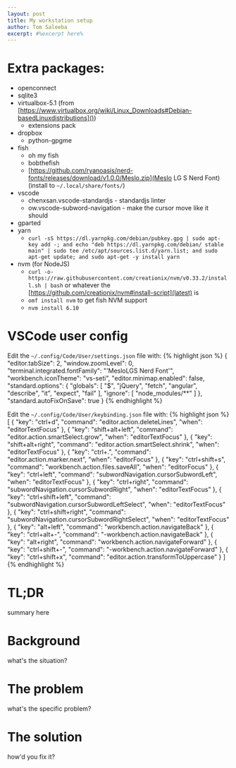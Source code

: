 ```yaml
---
layout: post
title: My workstation setup
author: Tom Saleeba
excerpt: #%excerpt here%
---
```


# Extra packages:
 - openconnect
 - sqlite3
 - virtualbox-5.1 (from [https://www.virtualbox.org/wiki/Linux_Downloads#Debian-basedLinuxdistributions]())
   - extensions pack
 - dropbox
   - python-gpgme
 - fish
   - oh my fish
   - bobthefish
   - [https://github.com/ryanoasis/nerd-fonts/releases/download/v1.0.0/Meslo.zip](Meslo LG S Nerd Font) (install to `~/.local/share/fonts/`)
 - vscode
   - chenxsan.vscode-standardjs - standardjs linter
   - ow.vscode-subword-navigation - make the cursor move like it should
 - gparted
 - yarn
    - `curl -sS https://dl.yarnpkg.com/debian/pubkey.gpg | sudo apt-key add -; and echo "deb https://dl.yarnpkg.com/debian/ stable main" | sudo tee /etc/apt/sources.list.d/yarn.list; and sudo apt-get update; and sudo apt-get -y install yarn`
 - nvm (for NodeJS)
    - `curl -o- https://raw.githubusercontent.com/creationix/nvm/v0.33.2/install.sh | bash` or whatever the [https://github.com/creationix/nvm#install-script](latest) is
    - `omf install nvm` to get fish NVM support
    - `nvm install 6.10`

# VSCode user config
Edit the `~/.config/Code/User/settings.json` file with:
{% highlight json %}
    {
      "editor.tabSize": 2,
      "window.zoomLevel": 0,
      "terminal.integrated.fontFamily": "'MesloLGS Nerd Font'",
      "workbench.iconTheme": "vs-seti",
      "editor.minimap.enabled": false,
      "standard.options": {
        "globals": [
          "$",
          "jQuery",
          "fetch",
          "angular",
          "describe",
          "it",
          "expect",
          "fail"
        ],
        "ignore": [
          "node_modules/**"
        ]
      },
      "standard.autoFixOnSave": true
    }
{% endhighlight %}

Edit the `~/.config/Code/User/keybinding.json` file with:
{% highlight json %}
[
  {
    "key": "ctrl+d",
    "command": "editor.action.deleteLines",
    "when": "editorTextFocus"
  },
  {
    "key": "shift+alt+left",
    "command": "editor.action.smartSelect.grow",
    "when": "editorTextFocus"
  },
  {
    "key": "shift+alt+right",
    "command": "editor.action.smartSelect.shrink",
    "when": "editorTextFocus"
  },
  {
    "key": "ctrl+.",
    "command": "editor.action.marker.next",
    "when": "editorFocus"
  },
  {
    "key": "ctrl+shift+s",
    "command": "workbench.action.files.saveAll",
    "when": "editorFocus"
  },
  {
    "key": "ctrl+left",
    "command": "subwordNavigation.cursorSubwordLeft",
    "when": "editorTextFocus"
  },
  {
    "key": "ctrl+right",
    "command": "subwordNavigation.cursorSubwordRight",
    "when": "editorTextFocus"
  },
  {
    "key": "ctrl+shift+left",
    "command": "subwordNavigation.cursorSubwordLeftSelect",
    "when": "editorTextFocus"
  },
  {
    "key": "ctrl+shift+right",
    "command": "subwordNavigation.cursorSubwordRightSelect",
    "when": "editorTextFocus"
  },
  {
    "key": "alt+left",
    "command": "workbench.action.navigateBack"
  },
  {
    "key": "ctrl+alt+-",
    "command": "-workbench.action.navigateBack"
  },
  {
    "key": "alt+right",
    "command": "workbench.action.navigateForward"
  },
  {
    "key": "ctrl+shift+-",
    "command": "-workbench.action.navigateForward"
  },
  {
    "key": "ctrl+shift+x",
    "command": "editor.action.transformToUppercase"
  }
]
{% endhighlight %}

# TL;DR
summary here

# Background
what's the situation?

# The problem
what's the specific problem?

# The solution
how'd you fix it?